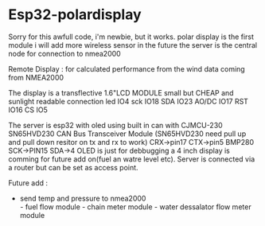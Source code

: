 # Esp32-polardisplay
Sorry for this awfull code, i'm newbie, but it works.
polar display is the first module
i will add more wireless sensor in the future
the server is the central node for connection to nmea2000

Remote Display : for calculated performance from the wind data coming from NMEA2000


The display is a transflective 1.6"LCD MODULE small but CHEAP and sunlight readable
connection  led IO4
            sck IO18
            SDA IO23
            AO/DC IO17
            RST IO16
            CS IO5 

The server is esp32 with oled using built in can with CJMCU-230 SN65HVD230 CAN Bus Transceiver Module
(SN65HVD230 need pull up and pull down resitor on tx and rx to work)
CRX->pin17 CTX->pin5
BMP280   SCK->PIN15 SDA->4
OLED is just for debbugging a 4 inch display is comming for future add on(fuel an watre level etc). 
Server is connected via a router but can be set as access point.



Future add : 
- send temp and pressure to nmea2000           
       - fuel flow module
              - chain meter module
              - water dessalator flow meter module
              
              
 
